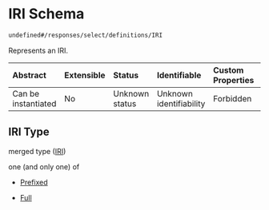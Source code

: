 # IRI Schema

```txt
undefined#/responses/select/definitions/IRI
```

Represents an IRI.

| Abstract            | Extensible | Status         | Identifiable            | Custom Properties | Additional Properties | Access Restrictions | Defined In                                                                     |
| :------------------ | :--------- | :------------- | :---------------------- | :---------------- | :-------------------- | :------------------ | :----------------------------------------------------------------------------- |
| Can be instantiated | No         | Unknown status | Unknown identifiability | Forbidden         | Allowed               | none                | [okp4-cognitarium.json\*](schema/okp4-cognitarium.json "open original schema") |

## IRI Type

merged type ([IRI](okp4-cognitarium-responses-selectresponse-definitions-iri.md))

one (and only one) of

*   [Prefixed](okp4-cognitarium-responses-selectresponse-definitions-iri-oneof-prefixed.md "check type definition")

*   [Full](okp4-cognitarium-responses-selectresponse-definitions-iri-oneof-full.md "check type definition")
